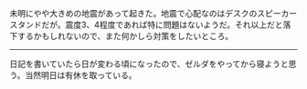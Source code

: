 未明にやや大きめの地震があって起きた。地震で心配なのはデスクのスピーカースタンドだが。震度3、4程度であれば特に問題はないようだ。それ以上だと落下するかもしれないので、また何かしら対策をしたいところ。

---

日記を書いていたら日が変わる頃になったので、ゼルダをやってから寝ようと思う。当然明日は有休を取っている。
